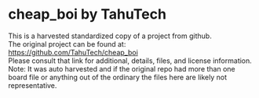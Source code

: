 
# cheap_boi by TahuTech  
This is a harvested standardized copy of a project from github.  
The original project can be found at:  
https://github.com/TahuTech/cheap_boi  
Please consult that link for additional, details, files, and license information.  
Note: It was auto harvested and if the original repo had more than one board file or anything out of the ordinary the files here are likely not representative.  
    